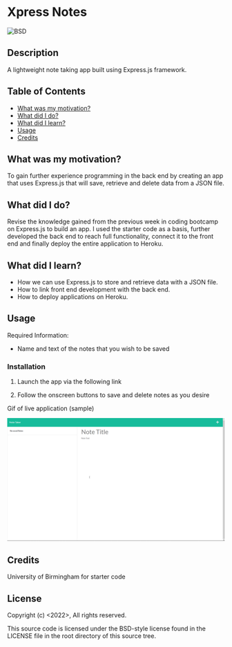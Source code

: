 # Xpress Notes

![BSD](https://img.shields.io/badge/license-BSD3-green)

## Description
A lightweight note taking app built using Express.js framework.


## Table of Contents
- [What was my motivation?](#what-was-my-motivation)
- [What did I do?](#what-did-i-do)
- [What did I learn?](#what-did-i-learn)
- [Usage](#usage)
- [Credits](#credits)


## What was my motivation?
To gain further experience programming in the back end by creating an app that uses  Express.js that will save, retrieve and delete data from a JSON file. 
 

## What did I do?
Revise the knowledge gained from the previous week in coding bootcamp on Express.js to build an app. I used the starter code as a basis, further developed the back end to reach full functionality, connect it to the front end and finally deploy the entire application to Heroku.


## What did I learn?
- How we can use Express.js to store and retrieve data with a JSON file.
- How to link front end development with the back end.
- How to deploy applications on Heroku. 


## Usage
Required Information:
- Name and text of the notes that you wish to be saved


### Installation
1) Launch the app via the following link 

2) Follow the onscreen buttons to save and delete notes as you desire

Gif of live application (sample)

![me](https://github.com/nxtera/Xpress-Notes/blob/main/public/assets/images/Xpress-Notes.gif)


   
## Credits
University of Birmingham for starter code


## License
Copyright (c) <2022>, <Ashleigh>
All rights reserved.

This source code is licensed under the BSD-style license found in the
LICENSE file in the root directory of this source tree. 
